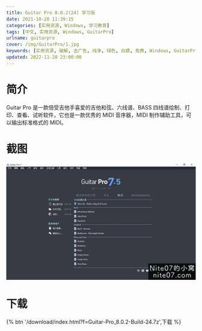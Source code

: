 ```yaml
---
title: Guitar Pro 8.0.2(24) 学习版
date: 2021-10-20 11:39:15
categories: [实用资源, Windows, 学习教育]
tags: [中文, 实用资源, Windows, GuitarPro]
urlname: guitarpro
cover: /img/GuitarPro/1.jpg
keywords: [实用资源, 破解, 去广告, 纯净, 绿色, 白嫖, 免费, Windows, GuitarPro]
updated: 2022-11-20 23:00:00
---
```


# 简介

Guitar Pro 是一款倍受吉他手喜爱的吉他和弦、六线谱、BASS 四线谱绘制、打印、查看、试听软件，它也是一款优秀的 MIDI 音序器，MIDI 制作辅助工具，可以输出标准格式的 MIDI。

# 截图

![](/img/GuitarPro/2.jpg)

# 下载

{% btn '/download/index.html?f=Guitar-Pro_8.0.2-Build-24.7z',下载 %}
